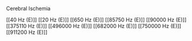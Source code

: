 Cerebral Ischemia

[[40 Hz (E)]]
[[20 Hz (E)]]
[[650 Hz (E)]]
[[85750 Hz (E)]]
[[90000 Hz (E)]]
[[375110 Hz (E)]]
[[496000 Hz (E)]]
[[682000 Hz (E)]]
[[750000 Hz (E)]]
[[911200 Hz (E)]]